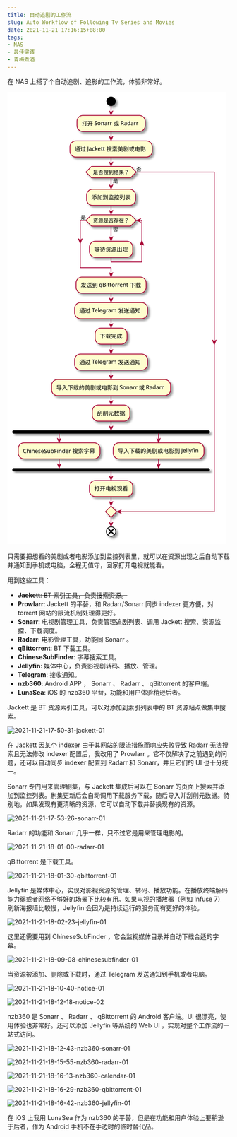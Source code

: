 ```yaml
---
title: 自动追剧的工作流
slug: Auto Workflow of Following Tv Series and Movies
date: 2021-11-21 17:16:15+08:00
tags:
- NAS
- 最佳实践
- 青梅煮酒
---
```


在 NAS 上搭了个自动追剧、追影的工作流，体验非常好。

![自动追剧流程](https://raw.githubusercontent.com/xbot/image-hosting/master/blog/2021-11-21-17-24-06-自动追剧流程.svg)

只需要把想看的美剧或者电影添加到监控列表里，就可以在资源出现之后自动下载并通知到手机或电脑，全程无值守，回家打开电视就能看。

用到这些工具：

- ~~**Jackett**: BT 索引工具，负责搜索资源。~~
- **Prowlarr**: Jackett 的平替，和 Radarr/Sonarr 同步 indexer 更方便，对 torrent 网站的限流机制处理得更好。
- **Sonarr**: 电视剧管理工具，负责管理追剧列表、调用 Jackett 搜索、资源监控、下载调度。
- **Radarr**: 电影管理工具，功能同 Sonarr 。
- **qBittorrent**: BT 下载工具。
- **ChineseSubFinder**: 字幕搜索工具。
- **Jellyfin**: 媒体中心，负责影视剧转码、播放、管理。
- **Telegram**: 接收通知。
- **nzb360**: Android APP ， Sonarr 、 Radarr 、 qBittorrent 的客户端。
- **LunaSea**: iOS 的 nzb360 平替，功能和用户体验稍逊后者。

Jackett 是 BT 资源索引工具，可以对添加到索引列表中的 BT 资源站点做集中搜索。

![2021-11-21-17-50-31-jackett-01](https://raw.githubusercontent.com/xbot/image-hosting/master/blog/2021-11-21-17-50-31-jackett-01.jpg)

在 Jackett 因某个 indexer 由于其网站的限流措施而响应失败导致 Radarr 无法搜索且无法修改 indexer 配置后，我改用了 Prowlarr 。它不仅解决了之前遇到的问题，还可以自动同步 indexer 配置到 Radarr 和 Sonarr，并且它们的 UI 也十分统一。

Sonarr 专门用来管理剧集，与 Jackett 集成后可以在 Sonarr 的页面上搜索并添加到监控列表。剧集更新后会自动调用下载服务下载，随后导入并刮削元数据。特别地，如果发现有更清晰的资源，它可以自动下载并替换现有的资源。

![2021-11-21-17-53-26-sonarr-01](https://raw.githubusercontent.com/xbot/image-hosting/master/blog/2021-11-21-17-53-26-sonarr-01.png)

Radarr 的功能和 Sonarr 几乎一样，只不过它是用来管理电影的。

![2021-11-21-18-01-00-radarr-01](https://raw.githubusercontent.com/xbot/image-hosting/master/blog/2021-11-21-18-01-00-radarr-01.png)

qBittorrent 是下载工具。

![2021-11-21-18-01-30-qbittorrent-01](https://raw.githubusercontent.com/xbot/image-hosting/master/blog/2021-11-21-18-01-30-qbittorrent-01.png)

Jellyfin 是媒体中心，实现对影视资源的管理、转码、播放功能。在播放终端解码能力弱或者网络不够好的场景下比较有用。如果电视的播放器（例如 Infuse 7）刷新海报墙比较慢，Jellyfin 会因为是持续运行的服务而有更好的体验。

![2021-11-21-18-02-23-jellyfin-01](https://raw.githubusercontent.com/xbot/image-hosting/master/blog/2021-11-21-18-02-23-jellyfin-01.png)

这里还需要用到 ChineseSubFinder ，它会监视媒体目录并自动下载合适的字幕。

![2021-11-21-18-09-08-chinesesubfinder-01](https://raw.githubusercontent.com/xbot/image-hosting/master/blog/2021-11-21-18-09-08-chinesesubfinder-01.png)

当资源被添加、删除或下载时，通过 Telegram 发送通知到手机或者电脑。

![2021-11-21-18-10-40-notice-01](https://raw.githubusercontent.com/xbot/image-hosting/master/blog/2021-11-21-18-10-40-notice-01.jpg)

![2021-11-21-18-12-18-notice-02](https://raw.githubusercontent.com/xbot/image-hosting/master/blog/2021-11-21-18-12-18-notice-02.jpg)

nzb360 是 Sonarr 、 Radarr 、 qBittorrent 的 Android 客户端。UI 很漂亮，使用体验也非常好。还可以添加 Jellyfin 等系统的 Web UI ，实现对整个工作流的一站式访问。

![2021-11-21-18-12-43-nzb360-sonarr-01](https://raw.githubusercontent.com/xbot/image-hosting/master/blog/2021-11-21-18-12-43-nzb360-sonarr-01.jpg)

![2021-11-21-18-15-55-nzb360-radarr-01](https://raw.githubusercontent.com/xbot/image-hosting/master/blog/2021-11-21-18-15-55-nzb360-radarr-01.jpg)

![2021-11-21-18-16-13-nzb360-calendar-01](https://raw.githubusercontent.com/xbot/image-hosting/master/blog/2021-11-21-18-16-13-nzb360-calendar-01.jpg)

![2021-11-21-18-16-29-nzb360-qbittorrent-01](https://raw.githubusercontent.com/xbot/image-hosting/master/blog/2021-11-21-18-16-29-nzb360-qbittorrent-01.jpg)

![2021-11-21-18-16-42-nzb360-jellyfin-01](https://raw.githubusercontent.com/xbot/image-hosting/master/blog/2021-11-21-18-16-42-nzb360-jellyfin-01.jpg)

在 iOS 上我用 LunaSea 作为 nzb360 的平替，但是在功能和用户体验上要稍逊于后者，作为 Android 手机不在手边时的临时替代品。
